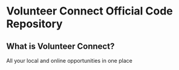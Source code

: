 # Volunteer Connect Official Code Repository

## What is Volunteer Connect?
All your local and online opportunities in one place

